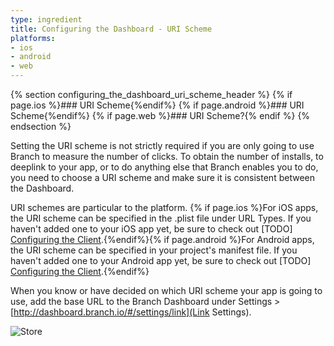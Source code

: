 ```yaml
---
type: ingredient
title: Configuring the Dashboard - URI Scheme
platforms:
- ios
- android
- web
---
```


{% section configuring_the_dashboard_uri_scheme_header %}
{% if page.ios %}### URI Scheme{%endif%}
{% if page.android %}### URI Scheme{%endif%}
{% if page.web %}### URI Scheme?{% endif %}
{% endsection %} 

Setting the URI scheme is not strictly required if you are only going to use Branch to measure the number of clicks. To obtain the number of installs, to deeplink to your app, or to do anything else that Branch enables you to do, you need to choose a URI scheme and make sure it is consistent between the Dashboard.

URI schemes are particular to the platform. {% if page.ios %}For iOS apps, the URI scheme can be specified in the .plist file under URL Types. If you haven't added one to your iOS app yet, be sure to check out [TODO] [Configuring the Client]().{%endif%}{% if page.android %}For Android apps, the URI scheme can be specified in your project's manifest file. If you haven't added one to your Android app yet, be sure to check out [TODO] [Configuring the Client]().{%endif%}

When you know or have decided on which URI scheme your app is going to use, add the base URL to the Branch Dashboard under Settings > [http://dashboard.branch.io/#/settings/link](Link Settings).

<!---       Screenshot of URI scheme -->
![Store](/img/ingredients/configuring_the_dashboard/{{%page.platform%}}_uri.png)
